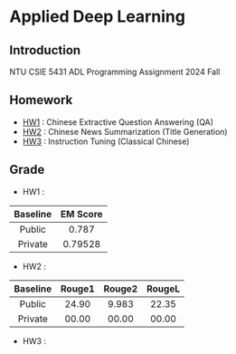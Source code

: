 # Applied Deep Learning

## Introduction

NTU CSIE 5431 ADL Programming Assignment 2024 Fall

## Homework

- [HW1](./hw1/README.md) : Chinese Extractive Question Answering (QA)
- [HW2](./hw2/README.md) : Chinese News Summarization (Title Generation)
- [HW3](./hw3/README.md) : Instruction Tuning (Classical Chinese)

## Grade

- HW1 :

| Baseline | EM Score |
|:--------:|:--------:|
|  Public  |  0.787   |
| Private  | 0.79528  |

- HW2 :

| Baseline | Rouge1 | Rouge2 | RougeL |
|:--------:|:------:|:------:|:------:|
|  Public  | 24.90  | 9.983  | 22.35  |
| Private  | 00.00  | 00.00  | 00.00  |

- HW3 :
